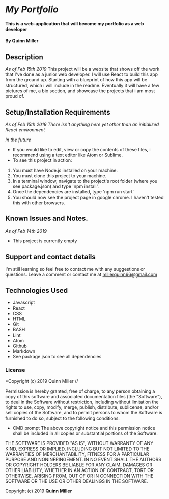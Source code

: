 # _My Portfolio_

#### This is a web-application that will become my portfolio as a web developer

#### By Quinn Miller

## Description

_As of Feb 15th 2019_
This project will be a website that shows off the work that I've done as a junior web developer. I will use React to build this app from the ground up. Starting with a blueprint of how this app will be structured, which i will include in the readme. Eventually it will have a few pictures of me, a bio section, and showcase the projects that i am most proud of.


## Setup/Installation Requirements

_As of Feb 15th 2019_
_There isn't anything here yet other than an initialized React environment_

_In the future_

* If you would like to edit, view or copy the contents of these files, i recommend using a text editor like Atom or Sublime.
* To see this project in action:
1. You must have Node.js installed on your machine.
2. You must clone this project to your machine.
3. In a terminal window, navigate to the project's root folder (where you see package.json) and type 'npm install'.
4. Once the dependencies are installed, type 'npm run start'
5. You should now see the project page in google chrome. I haven't tested this with other browsers.

## Known Issues and Notes.

_As of Feb 14th 2019_
* This project is currently empty

## Support and contact details


I'm still learning so feel free to contact me with any suggestions or questions.
Leave a comment or contact me at millerquinn66@gmail.com


## Technologies Used

* Javascript
* React
* CSS
* HTML
* Git
* BASH
* Lint
* Atom
* Github
* Markdown
* See package.json to see all dependencies

### License

*Copyright (c) 2019 Quinn Miller //

Permission is hereby granted, free of charge, to any person obtaining a copy
of this software and associated documentation files (the "Software"), to deal
in the Software without restriction, including without limitation the rights
to use, copy, modify, merge, publish, distribute, sublicense, and/or sell
copies of the Software, and to permit persons to whom the Software is
furnished to do so, subject to the following conditions:
* CMD prompt
The above copyright notice and this permission notice shall be included in all
copies or substantial portions of the Software.

THE SOFTWARE IS PROVIDED "AS IS", WITHOUT WARRANTY OF ANY KIND, EXPRESS OR
IMPLIED, INCLUDING BUT NOT LIMITED TO THE WARRANTIES OF MERCHANTABILITY,
FITNESS FOR A PARTICULAR PURPOSE AND NONINFRINGEMENT. IN NO EVENT SHALL THE
AUTHORS OR COPYRIGHT HOLDERS BE LIABLE FOR ANY CLAIM, DAMAGES OR OTHER
LIABILITY, WHETHER IN AN ACTION OF CONTRACT, TORT OR OTHERWISE, ARISING FROM,
OUT OF OR IN CONNECTION WITH THE SOFTWARE OR THE USE OR OTHER DEALINGS IN THE
SOFTWARE.

Copyright (c) 2019 **Quinn Miller**
